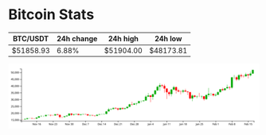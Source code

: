 # Bitcoin Stats

BTC/USDT|24h change|24h high|24h low|
|---|---|---|---|
|$51858.93|6.88%|$51904.00|$48173.81|

<img src="./chart.svg">

